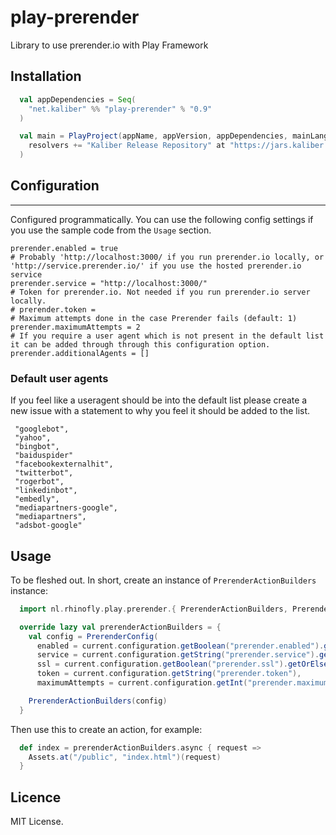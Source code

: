 # play-prerender

Library to use prerender.io with Play Framework

## Installation

``` scala
  val appDependencies = Seq(
    "net.kaliber" %% "play-prerender" % "0.9"
  )

  val main = PlayProject(appName, appVersion, appDependencies, mainLang = SCALA).settings(
    resolvers += "Kaliber Release Repository" at "https://jars.kaliber.io/artifactory/libs-release-local"
  )
```

## Configuration
-------------

Configured programmatically. You can use the following config settings if you use the sample code from the `Usage` section.

```
prerender.enabled = true
# Probably 'http://localhost:3000/ if you run prerender.io locally, or 'http://service.prerender.io/' if you use the hosted prerender.io service
prerender.service = "http://localhost:3000/"
# Token for prerender.io. Not needed if you run prerender.io server locally.
# prerender.token =
# Maximum attempts done in the case Prerender fails (default: 1)
prerender.maximumAttempts = 2
# If you require a user agent which is not present in the default list it can be added through through this configuration option.
prerender.additionalAgents = []
```

### Default user agents

If you feel like a useragent should be into the default list please create a new issue with a statement to why you feel it should be added to the list.

```
 "googlebot",
 "yahoo",
 "bingbot",
 "baiduspider"
 "facebookexternalhit",
 "twitterbot",
 "rogerbot",
 "linkedinbot",
 "embedly",
 "mediapartners-google",
 "mediapartners",
 "adsbot-google"
```



## Usage

To be fleshed out. In short, create an instance of `PrerenderActionBuilders` instance:

``` scala
  import nl.rhinofly.play.prerender.{ PrerenderActionBuilders, PrerenderConfig }

  override lazy val prerenderActionBuilders = {
    val config = PrerenderConfig(
      enabled = current.configuration.getBoolean("prerender.enabled").getOrElse(false),
      service = current.configuration.getString("prerender.service").getOrElse(""),
      ssl = current.configuration.getBoolean("prerender.ssl").getOrElse(false),
      token = current.configuration.getString("prerender.token"),
      maximumAttempts = current.configuration.getInt("prerender.maximumAttempts").getOrElse(1))

    PrerenderActionBuilders(config)
  }
```

Then use this to create an action, for example:

``` scala
  def index = prerenderActionBuilders.async { request =>
    Assets.at("/public", "index.html")(request)
  }
```

## Licence
MIT License.
